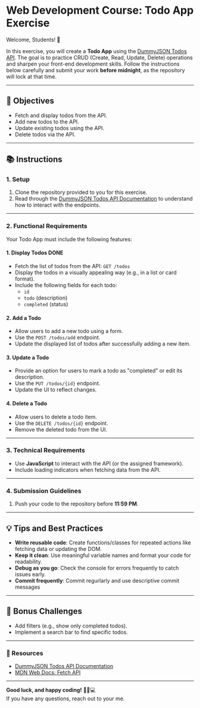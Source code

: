 # Web Development Course: Todo App Exercise

Welcome, Students! 🎉

In this exercise, you will create a **Todo App** using the [DummyJSON Todos API](https://dummyjson.com/docs/todos). The goal is to practice CRUD (Create, Read, Update, Delete) operations and sharpen your front-end development skills. Follow the instructions below carefully and submit your work **before midnight**, as the repository will lock at that time.

---

## 🚀 Objectives

- Fetch and display todos from the API.
- Add new todos to the API.
- Update existing todos using the API.
- Delete todos via the API.

---

## 📚 Instructions

### 1. **Setup**

1. Clone the repository provided to you for this exercise.
2. Read through the [DummyJSON Todos API Documentation](https://dummyjson.com/docs/todos) to understand how to interact with the endpoints.

---

### 2. **Functional Requirements**

Your Todo App must include the following features:

#### 1. **Display Todos** DONE

- Fetch the list of todos from the API: `GET /todos`
- Display the todos in a visually appealing way (e.g., in a list or card format).
- Include the following fields for each todo:
  - `id`
  - `todo` (description)
  - `completed` (status)

#### 2. **Add a Todo**

- Allow users to add a new todo using a form.
- Use the `POST /todos/add` endpoint.
- Update the displayed list of todos after successfully adding a new item.

#### 3. **Update a Todo**

- Provide an option for users to mark a todo as "completed" or edit its description.
- Use the `PUT /todos/{id}` endpoint.
- Update the UI to reflect changes.

#### 4. **Delete a Todo**

- Allow users to delete a todo item.
- Use the `DELETE /todos/{id}` endpoint.
- Remove the deleted todo from the UI.

---

### 3. **Technical Requirements**

- Use **JavaScript** to interact with the API (or the assigned framework).
- Include loading indicators when fetching data from the API.

---

### 4. **Submission Guidelines**

1. Push your code to the repository before **11:59 PM**.

---

## 💡 Tips and Best Practices

- **Write reusable code**: Create functions/classes for repeated actions like fetching data or updating the DOM.
- **Keep it clean**: Use meaningful variable names and format your code for readability.
- **Debug as you go**: Check the console for errors frequently to catch issues early.
- **Commit frequently**: Commit regurlarly and use descriptive commit messages

---

## 🌟 Bonus Challenges

- Add filters (e.g., show only completed todos).
- Implement a search bar to find specific todos.

---

### 🔗 Resources

- [DummyJSON Todos API Documentation](https://dummyjson.com/docs/todos)
- [MDN Web Docs: Fetch API](https://developer.mozilla.org/en-US/docs/Web/API/Fetch_API)

---

**Good luck, and happy coding!** 🧑‍💻💻  
If you have any questions, reach out to your me.
